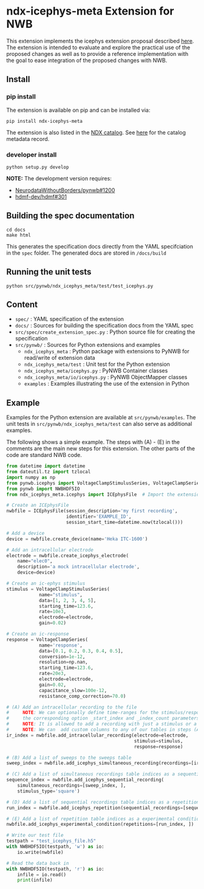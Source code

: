 # ndx-icephys-meta Extension for NWB

This extension implements the icephys extension proposal described [here](https://docs.google.com/document/d/1cAgsXv26BmQoVfa7Greyxs0oc4IGH-t5aJsm-AwUAAE/edit). The extension is intended to evaluate and explore the practical use of the proposed changes as well as to provide a reference implementation with the goal to ease integration of the proposed changes with NWB.

## Install

### pip install

The extension is available on pip and can be installed via:

```
pip install ndx-icephys-meta
```

The extension is also listed in the [NDX catalog](https://nwb-extensions.github.io/). See [here](https://github.com/nwb-extensions/ndx-icephys-meta-record) for the catalog metadata record.

### developer install

```
python setup.py develop
```
**NOTE:** The development version requires:
* [NeurodataWithoutBorders/pynwb#1200](https://github.com/NeurodataWithoutBorders/pynwb/pull/1200)
* [hdmf-dev/hdmf#301](https://github.com/hdmf-dev/hdmf/pull/301)

## Building the spec documentation

```
cd docs
make html
```

This generates the specification docs directly from the YAML specifciation in the ``spec`` folder. The generated docs are stored in ``/docs/build``

## Running the unit tests

```
python src/pynwb/ndx_icephys_meta/test/test_icephys.py
```

## Content

* ``spec/`` : YAML specification of the extension
* ``docs/`` : Sources for building the specification docs from the YAML spec
* ``src/spec/create_extension_spec.py`` : Python source file for creating the specification
* ``src/pynwb/`` : Sources for Python extensions and examples
    * ``ndx_icephys_meta`` : Python package with extensions to PyNWB for read/write of extension data
    * ``ndx_icephys_meta/test`` : Unit test for the Python extension
    * ``ndx_icephys_meta/icephys.py`` : PyNWB Container classes
    * ``ndx_icephys_meta/io/icephys.py`` : PyNWB ObjectMapper classes
    * ``examples`` : Examples illustrating the use of the extension in Python


## Example

Examples for the Python extension are available at ``src/pynwb/examples``. The unit tests in ``src/pynwb/ndx_icephys_meta/test`` can also serve as additional examples.

The following shows a simple example. The steps with (A) - (E) in the comments are the main new steps for this extension. The other parts of the code are standard NWB code.

```python
from datetime import datetime
from dateutil.tz import tzlocal
import numpy as np
from pynwb.icephys import VoltageClampStimulusSeries, VoltageClampSeries
from pynwb import NWBHDF5IO
from ndx_icephys_meta.icephys import ICEphysFile  # Import the extension

# Create an ICEphysFile
nwbfile = ICEphysFile(session_description='my first recording',
                      identifier='EXAMPLE_ID',
                      session_start_time=datetime.now(tzlocal()))

# Add a device
device = nwbfile.create_device(name='Heka ITC-1600')

# Add an intracellular electrode
electrode = nwbfile.create_icephys_electrode(
    name="elec0",
    description='a mock intracellular electrode',
    device=device)

# Create an ic-ephys stimulus
stimulus = VoltageClampStimulusSeries(
            name="stimulus",
            data=[1, 2, 3, 4, 5],
            starting_time=123.6,
            rate=10e3,
            electrode=electrode,
            gain=0.02)

# Create an ic-response
response = VoltageClampSeries(
            name='response',
            data=[0.1, 0.2, 0.3, 0.4, 0.5],
            conversion=1e-12,
            resolution=np.nan,
            starting_time=123.6,
            rate=20e3,
            electrode=electrode,
            gain=0.02,
            capacitance_slow=100e-12,
            resistance_comp_correction=70.0)

# (A) Add an intracellular recording to the file
#     NOTE: We can optionally define time-ranges for the stimulus/response via
#     the corresponding option _start_index and _index_count parameters.
#     NOTE: It is allowed to add a recording with just a stimulus or a response
#     NOTE: We can  add custom columns to any of our tables in steps (A)-(E)
ir_index = nwbfile.add_intracellular_recording(electrode=electrode,
                                               stimulus=stimulus,
                                               response=response)

# (B) Add a list of sweeps to the sweeps table
sweep_index = nwbfile.add_icephys_simultaneous_recording(recordings=[ir_index, ])

# (C) Add a list of simultaneous recordings table indices as a sequential recording
sequence_index = nwbfile.add_icephys_sequential_recording(
    simultaneous_recordings=[sweep_index, ],
    stimulus_type='square')

# (D) Add a list of sequential recordings table indices as a repetition
run_index = nwbfile.add_icephys_repetition(sequential_recordings=[sequence_index, ])

# (E) Add a list of repetition table indices as a experimental condition
nwbfile.add_icephys_experimental_condition(repetitions=[run_index, ])

# Write our test file
testpath = "test_icephys_file.h5"
with NWBHDF5IO(testpath, 'w') as io:
    io.write(nwbfile)

# Read the data back in
with NWBHDF5IO(testpath, 'r') as io:
    infile = io.read()
    print(infile)
```
